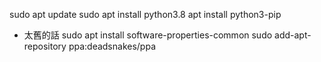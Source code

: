 sudo apt update
sudo apt install python3.8
apt install python3-pip

* 太舊的話
sudo apt install software-properties-common
sudo add-apt-repository ppa:deadsnakes/ppa